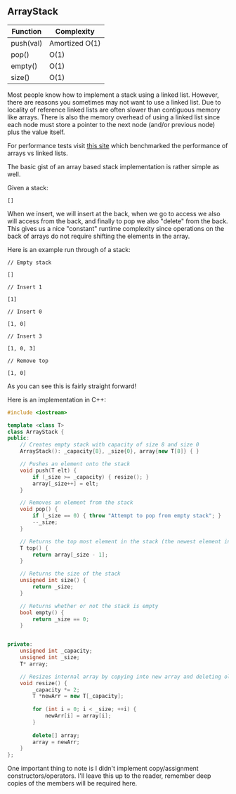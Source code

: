 ## ArrayStack

| Function  	| Complexity 	|
|-----------	|------------	|
| push(val) 	| Amortized O(1) 	|
| pop()     	| O(1)       	|
| empty()   	| O(1)       	|
| size()    	| O(1)       	|

Most people know how to implement a stack using a linked list. However, there are reasons you sometimes may not want to use a linked list. Due to locality of reference linked lists are often slower than contiguous memory like arrays. There is also the memory overhead of using a linked list since each node must store a pointer to the next node (and/or previous node) plus the value itself.

For performance tests visit [this site](https://baptiste-wicht.com/posts/2012/12/cpp-benchmark-vector-list-deque.html) which benchmarked the performance of arrays vs linked lists.

The basic gist of an array based stack implementation is rather simple as well.

Given a stack:

```
[]
```

When we insert, we will insert at the back, when we go to access we also will access from the back, and finally to pop we also "delete" from the back. This gives us a nice "constant" runtime complexity since operations on the back of arrays do not require shifting the elements in the array.

Here is an example run through of a stack:

```
// Empty stack

[]

// Insert 1

[1]

// Insert 0

[1, 0]

// Insert 3

[1, 0, 3]

// Remove top

[1, 0]
```

As you can see this is fairly straight forward!

Here is an implementation in C++:

```cpp
#include <iostream>

template <class T>
class ArrayStack {
public: 
    // Creates empty stack with capacity of size 8 and size 0
    ArrayStack(): _capacity{8}, _size{0}, array{new T[8]} { } 

    // Pushes an element onto the stack
    void push(T elt) {
        if (_size >= _capacity) { resize(); }		
        array[_size++] = elt;
    }

    // Removes an element from the stack
    void pop() {
        if (_size == 0) { throw "Attempt to pop from empty stack"; }
        --_size;
    }

    // Returns the top most element in the stack (the newest element inserted)
    T top() {
        return array[_size - 1];
    }

    // Returns the size of the stack
    unsigned int size() {
        return _size;
    }

    // Returns whether or not the stack is empty
    bool empty() {
        return _size == 0;
    }


private: 
    unsigned int _capacity;
    unsigned int _size;
    T* array;

    // Resizes internal array by copying into new array and deleting old one
    void resize() {
        _capacity *= 2;
        T *newArr = new T[_capacity];
        
        for (int i = 0; i < _size; ++i) {
            newArr[i] = array[i];
        }
        
        delete[] array;
        array = newArr;
    }
};
```

One important thing to note is I didn't implement copy/assignment constructors/operators. I'll leave this up to the reader, remember deep copies of the members will be required here.
